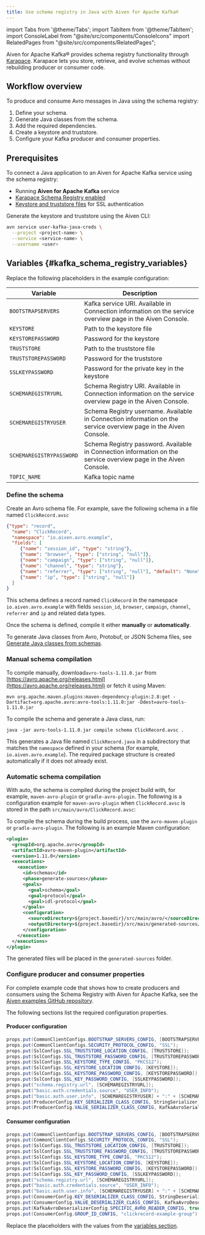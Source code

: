 ```yaml
---
title: Use schema registry in Java with Aiven for Apache Kafka®
---
```

import Tabs from '@theme/Tabs';
import TabItem from '@theme/TabItem';
import ConsoleLabel from "@site/src/components/ConsoleIcons"
import RelatedPages from "@site/src/components/RelatedPages";

Aiven for Apache Kafka® provides schema registry functionality through [Karapace](https://github.com/aiven/karapace). Karapace lets you store, retrieve, and evolve schemas without rebuilding producer or consumer code.

## Workflow overview

To produce and consume Avro messages in Java using the schema registry:

1. Define your schema.
1. Generate Java classes from the schema.
1. Add the required dependencies.
1. Create a keystore and truststore.
1. Configure your Kafka producer and consumer properties.

## Prerequisites

To connect a Java application to an Aiven for Apache Kafka service using the schema
registry:

<Tabs groupId="group1">
<TabItem value="console" label="Aiven Console" default>

- Running **Aiven for Apache Kafka** service
- [Karapace Schema Registry enabled](/docs/products/kafka/karapace/howto/enable-karapace)
- [Keystore and truststore files](/docs/products/kafka/howto/keystore-truststore) for SSL authentication

</TabItem> <TabItem value="cli" label="Aiven CLI">

Generate the keystore and truststore using the Aiven CLI:

```bash
avn service user-kafka-java-creds \
  --project <project-name> \
  --service <service-name> \
  --username <user>
```

</TabItem>
</Tabs>

## Variables {#kafka_schema_registry_variables}

Replace the following placeholders in the example configuration:

| Variable                 | Description                                                                 |
|--------------------------|-----------------------------------------------------------------------------|
| `BOOTSTRAPSERVERS`       | Kafka service URI. Available in Connection information on the service overview page in the Aiven Console. |
| `KEYSTORE`               | Path to the keystore file                                                   |
| `KEYSTOREPASSWORD`       | Password for the keystore                                                   |
| `TRUSTSTORE`             | Path to the truststore file                                                 |
| `TRUSTSTOREPASSWORD`     | Password for the truststore                                                 |
| `SSLKEYPASSWORD`         | Password for the private key in the keystore                                |
| `SCHEMAREGISTRYURL`      | Schema Registry URI. Available in Connection information on the service overview page in the Aiven Console. |
| `SCHEMAREGISTRYUSER`     | Schema Registry username. Available in Connection information on the service overview page in the Aiven Console. |
| `SCHEMAREGISTRYPASSWORD` | Schema Registry password. Available in Connection information on the service overview page in the Aiven Console. |
| `TOPIC_NAME`             | Kafka topic name                                                            |

### Define the schema

Create an Avro schema file. For example, save the following schema in a file
named `ClickRecord.avsc`

```json
{"type": "record",
  "name": "ClickRecord",
  "namespace": "io.aiven.avro.example",
  "fields": [
     {"name": "session_id", "type": "string"},
     {"name": "browser", "type": ["string", "null"]},
     {"name": "campaign", "type": ["string", "null"]},
     {"name": "channel", "type": "string"},
     {"name": "referrer", "type": ["string", "null"], "default": "None"},
     {"name": "ip", "type": ["string", "null"]}
  ]
}
```

This schema defines a record named `ClickRecord` in the namespace `io.aiven.avro.example`
with fields `session_id`, `browser`, `campaign`, `channel`, `referrer` and `ip` and
related data types.

Once the schema is defined, compile it either **manually** or **automatically**.

To generate Java classes from Avro, Protobuf, or JSON Schema files, see
[Generate Java classes from schemas](/docs/products/kafka/howto/generate-java-classes-from-schemas).

### Manual schema compilation

To compile manually, download`avro-tools-1.11.0.jar` from
[https://avro.apache.org/releases.html](https://avro.apache.org/releases.html) or
fetch it using Maven:

```
mvn org.apache.maven.plugins:maven-dependency-plugin:2.8:get -Dartifact=org.apache.avro:avro-tools:1.11.0:jar -Ddest=avro-tools-1.11.0.jar
```

To compile the schema and generate a Java class, run:

```
java -jar avro-tools-1.11.0.jar compile schema ClickRecord.avsc .
```

This generates a Java file named `ClickRecord.java` in a subdirectory that matches
the `namespace` defined in your schema (for example, `io.aiven.avro.example`).
The required package structure is created automatically if it does not already exist.

### Automatic schema compilation

With auto, the schema is compiled during the project build with, for
example, `maven-avro-plugin` or `gradle-avro-plugin`. The following is a
configuration example for `maven-avro-plugin` when `ClickRecord.avsc` is
stored in the path `src/main/avro/ClickRecord.avsc`:

To compile the schema during the build process, use
the `avro-maven-plugin` or `gradle-avro-plugin`. The following is an example
Maven configuration:

```xml
<plugin>
  <groupId>org.apache.avro</groupId>
  <artifactId>avro-maven-plugin</artifactId>
  <version>1.11.0</version>
  <executions>
    <execution>
      <id>schemas</id>
      <phase>generate-sources</phase>
      <goals>
        <goal>schema</goal>
        <goal>protocol</goal>
        <goal>idl-protocol</goal>
      </goals>
      <configuration>
        <sourceDirectory>${project.basedir}/src/main/avro/</sourceDirectory>
        <outputDirectory>${project.basedir}/src/main/generated-sources/</outputDirectory>
      </configuration>
    </execution>
  </executions>
</plugin>

```

The generated files will be placed in the `generated-sources` folder.

### Configure producer and consumer properties

For complete example code that shows how to create producers and consumers using the
Schema Registry with Aiven for Apache Kafka, see
the [Aiven examples GitHub repository](https://github.com/aiven/aiven-examples/tree/master/solutions/kafka-schema-registry).

The following sections list the required configuration properties.

#### Producer configuration

```java
props.put(CommonClientConfigs.BOOTSTRAP_SERVERS_CONFIG, [BOOTSTRAPSERVERS]);
props.put(CommonClientConfigs.SECURITY_PROTOCOL_CONFIG, "SSL");
props.put(SslConfigs.SSL_TRUSTSTORE_LOCATION_CONFIG, [TRUSTSTORE]);
props.put(SslConfigs.SSL_TRUSTSTORE_PASSWORD_CONFIG, [TRUSTSTOREPASSWORD]);
props.put(SslConfigs.SSL_KEYSTORE_TYPE_CONFIG, "PKCS12");
props.put(SslConfigs.SSL_KEYSTORE_LOCATION_CONFIG, [KEYSTORE]);
props.put(SslConfigs.SSL_KEYSTORE_PASSWORD_CONFIG, [KEYSTOREPASSWORD]);
props.put(SslConfigs.SSL_KEY_PASSWORD_CONFIG, [SSLKEYPASSWORD]);
props.put("schema.registry.url", [SCHEMAREGISTRYURL]);
props.put("basic.auth.credentials.source", "USER_INFO");
props.put("basic.auth.user.info", [SCHEMAREGISTRYUSER] + ":" + [SCHEMAREGISTRYPASSWORD]);
props.put(ProducerConfig.KEY_SERIALIZER_CLASS_CONFIG, StringSerializer.class.getName());
props.put(ProducerConfig.VALUE_SERIALIZER_CLASS_CONFIG, KafkaAvroSerializer.class.getName());
```

#### Consumer configuration

```java
props.put(CommonClientConfigs.BOOTSTRAP_SERVERS_CONFIG, [BOOTSTRAPSERVERS]);
props.put(CommonClientConfigs.SECURITY_PROTOCOL_CONFIG, "SSL");
props.put(SslConfigs.SSL_TRUSTSTORE_LOCATION_CONFIG, [TRUSTSTORE]);
props.put(SslConfigs.SSL_TRUSTSTORE_PASSWORD_CONFIG, [TRUSTSTOREPASSWORD]);
props.put(SslConfigs.SSL_KEYSTORE_TYPE_CONFIG, "PKCS12");
props.put(SslConfigs.SSL_KEYSTORE_LOCATION_CONFIG, [KEYSTORE]);
props.put(SslConfigs.SSL_KEYSTORE_PASSWORD_CONFIG, [KEYSTOREPASSWORD]);
props.put(SslConfigs.SSL_KEY_PASSWORD_CONFIG, [SSLKEYPASSWORD]);
props.put("schema.registry.url", [SCHEMAREGISTRYURL]);
props.put("basic.auth.credentials.source", "USER_INFO");
props.put("basic.auth.user.info", [SCHEMAREGISTRYUSER] + ":" + [SCHEMAREGISTRYPASSWORD]);
props.put(ConsumerConfig.KEY_DESERIALIZER_CLASS_CONFIG, StringDeserializer.class.getName());
props.put(ConsumerConfig.VALUE_DESERIALIZER_CLASS_CONFIG, KafkaAvroDeserializer.class.getName());
props.put(KafkaAvroDeserializerConfig.SPECIFIC_AVRO_READER_CONFIG, true);
props.put(ConsumerConfig.GROUP_ID_CONFIG, "clickrecord-example-group");
```

Replace the placeholders with the values from the
[variables section](/docs/products/kafka/howto/schema-registry#kafka_schema_registry_variables).
